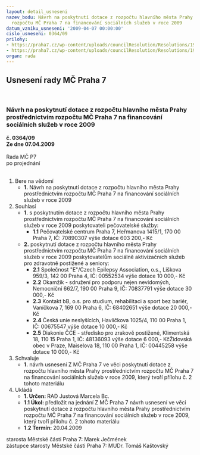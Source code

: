 ```yaml
---
layout: detail_usneseni
nazev_bodu: Návrh na poskytnutí dotace z rozpočtu hlavního města Prahy prostřednictvím
  rozpočtu MČ Praha 7 na financování sociálních služeb v roce 2009
datum_vzniku_usneseni: '2009-04-07 00:00:00'
cislo_usneseni: 0364/09
prilohy:
- https://praha7.cz/wp-content/uploads/councilResolution/Resolutions/19051/18-z%c3%a1pis_dotace_2009.doc
- https://praha7.cz/wp-content/uploads/councilResolution/Resolutions/19051/18-n%c3%a1vrh_usnesen%c3%ad_zm%c4%8d_-_dotace_2009.doc
organ: rada
---
```

<div id="ucUsn_pList" class="usn">
	<span><h2>Usnesení rady MČ Praha 7 </h2>
<br></span><div class="standBody">
<span><h3>Návrh na poskytnutí dotace z rozpočtu hlavního města Prahy prostřednictvím rozpočtu MČ Praha 7 na financování sociálních služeb v roce 2009</h3></span><div class="center">
		<strong>č. 0364/09</strong><br>
	</div>
<div class="center">
		<strong>Ze dne 07.04.2009</strong><br><br>
	</div>Rada MČ P7<br> po projednání<br><br><ol>
<li>Bere na vědomí<ul><li>
<strong>1.</strong> Návrh na poskytnutí dotace z rozpočtu hlavního města Prahy prostřednictvím rozpočtu MČ Praha 7 na financování sociálních služeb v roce 2009</li></ul>
</li>
<li>Souhlasí<ul>
<li>
<strong>1.</strong> s poskytnutím dotace z rozpočtu hlavního města Prahy prostřednictvím rozpočtu MČ Praha 7 na financování sociálních služeb v roce 2009 poskytovateli pečovatelské služby:                                                                                  <ul><li>
<strong>1.1</strong> Pečovatelské centrum Praha 7, Heřmanova 1415/1, 170 00  Praha 7, IČ: 70890307                                                           výše dotace 603 200,- Kč</li></ul>
</li>
<li>
<strong>2.</strong> poskytnutí dotace z rozpočtu hlavního města Prahy prostřednictvím rozpočtu MČ Praha 7 na financování sociálních služeb v roce 2009 poskytovatelům sociálně aktivizačních služeb pro zdravotně postižené a seniory:<ul>
<li>
<strong>2.1</strong> Společnost "E"/Czech Epilepsy Association, o.s., Liškova 959/3, 142 00  Praha 4, IČ: 00552534                                             výše dotace 10 000,- Kč</li>
<li>
<strong>2.2</strong> Okamžik - sdružení pro podporu nejen nevidomých, Nemocniční 662/7, 190 00  Praha 9, IČ: 70837791                                výše dotace 30 000,- Kč</li>
<li>
<strong>2.3</strong> Kontakt bB, o.s. pro studium, rehabilitaci a sport bez bariér, Vaníčkova 7, 169 00  Praha 6, IČ: 68402651                                výše dotace 20 000,- Kč</li>
<li>
<strong>2.4</strong> Česká unie neslyšících, Havlíčkova 1025/4, 110 00  Praha 1,                     IČ: 00675547                                                           výše dotace 10 000,- Kč</li>
<li>
<strong>2.5</strong> Diakonie ČCE - středisko pro zrakově postižené, Klimentská 18, 110 15  Praha 1, IČ: 48136093                                             výše dotace 6 000,- KčŽidovská obec v Praze, Maiselova 18, 110 00  Praha 1,                              IČ: 00445258                                                           výše dotace 10 000,- Kč</li>
</ul>
</li>
</ul>
</li>
<li>Schvaluje<ul><li>
<strong>1.</strong> návrh usnesení Z MČ Praha 7 ve věci poskytnutí dotace z rozpočtu hlavního města Prahy prostřednictvím rozpočtu MČ Praha 7 na financování sociálních služeb v roce 2009, který tvoří přílohu č. 2 tohoto materiálu</li></ul>
</li>
<li>Ukládá<ul>
<li>
<strong>1. Určen: </strong>RAD Justová Marcela Bc.</li>
<li>
<strong>1.1 Úkol: </strong>předložit na jednání Z MČ Praha 7 návrh usnesení ve věci poskytnutí dotace z rozpočtu hlavního města Prahy prostřednictvím rozpočtu MČ Praha 7 na financování sociálních služeb v roce 2009, který tvoří přílohu č. 2 tohoto materiálu </li>
<li>
<strong>1.2 Termín: </strong>20.04.2009</li>
</ul>
</li>
</ol>starosta Městské části Praha 7: Marek Ječmének<br>zástupce starosty Městské části Praha 7: MUDr. Tomáš Kaštovský 
</div>
</div>